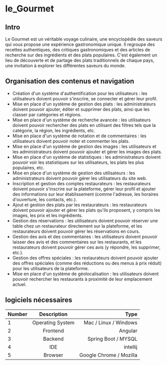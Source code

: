 # le_Gourmet

## Intro 
Le Gourmet est un véritable voyage culinaire, une encyclopédie des saveurs qui vous propose une expérience gastronomique unique. 
Il regroupe des recettes authentiques, des critiques gastronomiques et des articles de recherche sur des ingrédients et des plats populaires. 
C'est également un lieu de découverte et de partage des plats traditionnels de chaque pays, une invitation à explorer les différentes saveurs du monde.

## Organisation des contenus et navigation
* Création d'un système d'authentification pour les utilisateurs : les utilisateurs doivent pouvoir s'inscrire, se connecter et gérer leur profil.
* Mise en place d'un système de gestion des plats : les administrateurs doivent pouvoir ajouter, éditer et supprimer des plats, ainsi que les classer par catégories et régions.
* Mise en place d'un système de recherche avancée : les utilisateurs doivent pouvoir rechercher des plats en utilisant des filtres tels que la catégorie, la région, les ingrédients, etc.
* Mise en place d'un système de notation et de commentaires : les utilisateurs doivent pouvoir noter et commenter les plats.
* Mise en place d'un système de gestion des images : les utilisateurs et les administrateurs doivent pouvoir ajouter et gérer les images des plats.
* Mise en place d'un système de statistiques : les administrateurs doivent pouvoir voir les statistiques sur les utilisateurs, les plats les plus populaires, etc.
* Mise en place d'un système de gestion des utilisateurs : les administrateurs doivent pouvoir gérer les utilisateurs du site web.
* Inscription et gestion des comptes restaurateurs : les restaurateurs doivent pouvoir s'inscrire sur la plateforme, gérer leur profil et ajouter des informations sur leur établissement (comme l'adresse, les horaires d'ouverture, les contacts, etc.).
* Ajout et gestion des plats par les restaurateurs : les restaurateurs doivent pouvoir ajouter et gérer les plats qu'ils proposent, y compris les images, les prix et les ingrédients.
* Gestion des réservations : les utilisateurs doivent pouvoir réserver une table chez un restaurateur directement sur la plateforme, et les restaurateurs doivent pouvoir gérer les réservations en cours.
* Gestion des avis et des commentaires : les utilisateurs doivent pouvoir laisser des avis et des commentaires sur les restaurants, et les restaurateurs doivent pouvoir gérer ces avis (y répondre, les supprimer, etc.).
* Gestion des offres spéciales : les restaurateurs doivent pouvoir ajouter des offres spéciales (comme des réductions ou des menus à prix réduit) pour les utilisateurs de la plateforme.
* Mise en place d'un système de géolocalisation : les utilisateurs doivent pouvoir rechercher les restaurants à proximité de leur emplacement actuel.
    
 ## logiciels nécessaires
| Number   | Description   | Type  | 
|----------|:-------------:|------:|
| 1	| Operating System	| Mac / Linux / Windows | 
| 2 | Frontend | Angular 
| 3	| Backend |	Spring Boot / MYSQL | 
| 4	| IDE |  intellij | 
| 5	| Browser | Google Chrome / Mozilla | 
